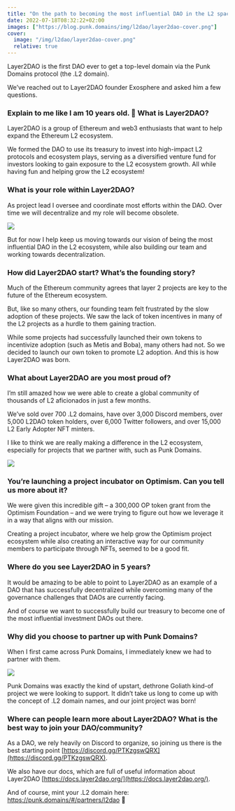 ```yaml
---
title: "On the path to becoming the most influential DAO in the L2 space - Interview with Exo from Layer2DAO"
date: 2022-07-18T08:32:22+02:00
images: ["https://blog.punk.domains/img/l2dao/layer2dao-cover.png"]
cover:
  image: "/img/l2dao/layer2dao-cover.png"
  relative: true
---
```


Layer2DAO is the first DAO ever to get a top-level domain via the Punk Domains protocol (the .L2 domain).

We’ve reached out to Layer2DAO founder Exosphere and asked him a few questions.

### Explain to me like I am 10 years old. 🙂 What is Layer2DAO?

Layer2DAO is a group of Ethereum and web3 enthusiasts that want to help expand the Ethereum L2 ecosystem. 

We formed the DAO to use its treasury to invest into high-impact L2 protocols and ecosystem plays, serving as a diversified venture fund for investors looking to gain exposure to the L2 ecosystem growth. All while having fun and helping grow the L2 ecosystem!

### What is your role within Layer2DAO?

As project lead I oversee and coordinate most efforts within the DAO. Over time we will decentralize and my role will become obsolete. 

![](/img/l2dao/exosphere-twitter.png)

But for now I help keep us moving towards our vision of being the most influential DAO in the L2 ecosystem, while also building our team and working towards decentralization.

### How did Layer2DAO start? What’s the founding story?

Much of the Ethereum community agrees that layer 2 projects are key to the future of the Ethereum ecosystem. 

But, like so many others, our founding team felt frustrated by the slow adoption of these projects. We saw the lack of token incentives in many of the L2 projects as a hurdle to them gaining traction. 

While some projects had successfully launched their own tokens to incentivize adoption (such as Metis and Boba), many others had not. So we decided to launch our own token to promote L2 adoption. And this is how Layer2DAO was born.

### What about Layer2DAO are you most proud of?

I’m still amazed how we were able to create a global community of thousands of L2 aficionados in just a few months. 

We’ve sold over 700 .L2 domains, have over 3,000 Discord members, over 5,000 L2DAO token holders, over 6,000 Twitter followers, and over 15,000 L2 Early Adopter NFT minters. 

I like to think we are really making a difference in the L2 ecosystem, especially for projects that we partner with, such as Punk Domains.

![](/img/l2dao/l2dao-deepdao.jpg)

### You’re launching a project incubator on Optimism. Can you tell us more about it?

We were given this incredible gift – a 300,000 OP token grant from the Optimism Foundation – and we were trying to figure out how we leverage it in a way that aligns with our mission. 

Creating a project incubator, where we help grow the Optimism project ecosystem while also creating an interactive way for our community members to participate through NFTs, seemed to be a good fit.

### Where do you see Layer2DAO in 5 years?

It would be amazing to be able to point to Layer2DAO as an example of a DAO that has successfully decentralized while overcoming many of the governance challenges that DAOs are currently facing. 

And of course we want to successfully build our treasury to become one of the most influential investment DAOs out there.

### Why did you choose to partner up with Punk Domains?

When I first came across Punk Domains, I immediately knew we had to partner with them. 

![](/img/l2dao/l2-domain-marketplace.jpg)

Punk Domains was exactly the kind of upstart, dethrone Goliath kind-of project we were looking to support. It didn’t take us long to come up with the concept of .L2 domain names, and our joint project was born!

### Where can people learn more about Layer2DAO? What is the best way to join your DAO/community?

As a DAO, we rely heavily on Discord to organize, so joining us there is the best starting point [https://discord.gg/PTKzgswQRX](https://discord.gg/PTKzgswQRX). 

We also have our docs, which are full of useful information about Layer2DAO [https://docs.layer2dao.org/](https://docs.layer2dao.org/).

And of course, mint your .L2 domain here: https://punk.domains/#/partners/l2dao 🙂

